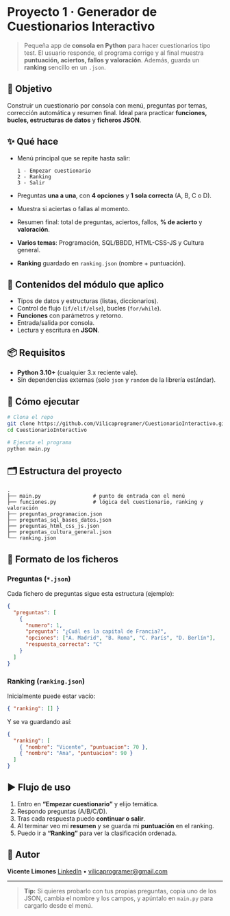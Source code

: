 # Proyecto 1 · Generador de Cuestionarios Interactivo

> Pequeña app de **consola en Python** para hacer cuestionarios tipo test. El usuario responde, el programa corrige y al final muestra **puntuación, aciertos, fallos y valoración**. Además, guarda un **ranking** sencillo en un `.json`.

## 🎯 Objetivo

Construir un cuestionario por consola con menú, preguntas por temas, corrección automática y resumen final. Ideal para practicar **funciones, bucles, estructuras de datos** y **ficheros JSON**.

## ✨ Qué hace

* Menú principal que se repite hasta salir:

  ```
  1 - Empezar cuestionario
  2 - Ranking
  3 - Salir
  ```
* Preguntas **una a una**, con **4 opciones** y **1 sola correcta** (A, B, C o D).
* Muestra si aciertas o fallas al momento.
* Resumen final: total de preguntas, aciertos, fallos, **% de acierto** y **valoración**.
* **Varios temas**: Programación, SQL/BBDD, HTML-CSS-JS y Cultura general.
* **Ranking** guardado en `ranking.json` (nombre + puntuación).

## 🧩 Contenidos del módulo que aplico

* Tipos de datos y estructuras (listas, diccionarios).
* Control de flujo (`if/elif/else`), bucles (`for/while`).
* **Funciones** con parámetros y retorno.
* Entrada/salida por consola.
* Lectura y escritura en **JSON**.

## 📦 Requisitos

* **Python 3.10+** (cualquier 3.x reciente vale).
* Sin dependencias externas (solo `json` y `random` de la librería estándar).

## 🚀 Cómo ejecutar

```bash
# Clona el repo
git clone https://github.com/Vilicaprogramer/CuestionarioInteractivo.git
cd CuestionarioInteractivo

# Ejecuta el programa
python main.py
```

## 🗂️ Estructura del proyecto

```
.
├── main.py                 # punto de entrada con el menú
├── funciones.py            # lógica del cuestionario, ranking y valoración
├── preguntas_programacion.json
├── preguntas_sql_bases_datos.json
├── preguntas_html_css_js.json
├── preguntas_cultura_general.json
└── ranking.json
```

## 📝 Formato de los ficheros

### Preguntas (`*.json`)

Cada fichero de preguntas sigue esta estructura (ejemplo):

```json
{
  "preguntas": [
    {
      "numero": 1,
      "pregunta": "¿Cuál es la capital de Francia?",
      "opciones": ["A. Madrid", "B. Roma", "C. París", "D. Berlín"],
      "respuesta_correcta": "C"
    }
  ]
}
```

### Ranking (`ranking.json`)

Inicialmente puede estar vacío:

```json
{ "ranking": [] }
```

Y se va guardando así:

```json
{
  "ranking": [
    { "nombre": "Vicente", "puntuacion": 70 },
    { "nombre": "Ana", "puntuacion": 90 }
  ]
}
```

## ▶️ Flujo de uso

1. Entro en **“Empezar cuestionario”** y elijo temática.
2. Respondo preguntas (A/B/C/D).
3. Tras cada respuesta puedo **continuar o salir**.
4. Al terminar veo mi **resumen** y se guarda mi **puntuación** en el ranking.
5. Puedo ir a **“Ranking”** para ver la clasificación ordenada.

## 👤 Autor

**Vicente Limones**
[LinkedIn](http://www.linkedin.com/in/vicente-limones-cantero-3a167328a) • [vilicaprogramer@gmail.com](mailto:vilicaprogramer@gmail.com)

---

> **Tip:** Si quieres probarlo con tus propias preguntas, copia uno de los JSON, cambia el nombre y los campos, y apúntalo en `main.py` para cargarlo desde el menú.
